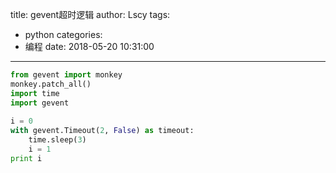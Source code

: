 title: gevent超时逻辑
author: Lscy
tags:
  - python
categories:
  - 编程
date: 2018-05-20 10:31:00
---
~~~ python
from gevent import monkey
monkey.patch_all()
import time
import gevent
 
i = 0
with gevent.Timeout(2, False) as timeout:
    time.sleep(3)
    i = 1
print i
~~~